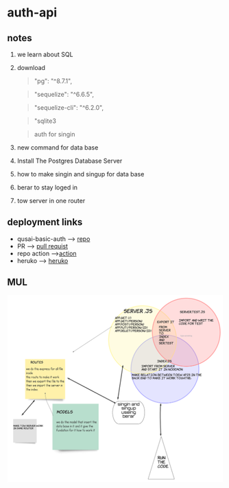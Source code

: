# auth-api

## notes 

1. we learn about SQL
2. download 
    >"pg": "^8.7.1",

    >"sequelize": "^6.6.5",

    >"sequelize-cli": "^6.2.0",

    >"sqlite3

    > auth for singin 

3. new command for data base 

4. Install The Postgres Database Server 

5.  how to make singin and singup for data base

6. berar to stay loged in 
7. tow server in one router 

## deployment links

- qusai-basic-auth --> [repo](https://github.com/qusaiqeisi/bearer-auth)
- PR --> [pull requist](https://github.com/qusaiqeisi/auth-api/pull/1)
- repo action -->[action](https://github.com/qusaiqeisi/basic-auth/runs/3333871600)
- heruko --> [heruko](https://qusaiqeisi-bearer-auth.herokuapp.com/)


## MUL
![](img/uml.png)

